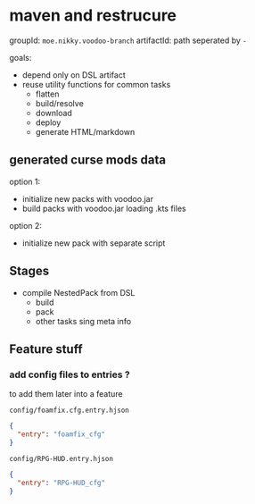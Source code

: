 # maven and restrucure

groupId: `moe.nikky.voodoo-branch`
artifactId: path seperated by `-`

goals:
- depend only on DSL artifact
- reuse utility functions for common tasks
  - flatten
  - build/resolve
  - download
  - deploy
  - generate HTML/markdown
  
## generated curse mods data

option 1: 
- initialize new packs with voodoo.jar
- build packs with voodoo.jar loading .kts files

option 2:
- initialize new pack with separate script

## Stages

- compile NestedPack from DSL
  - build
  - pack
  - other tasks sing meta info


## Feature stuff

### add config files to entries ?

to add them later into a feature

`config/foamfix.cfg.entry.hjson`
```json
{
  "entry": "foamfix_cfg"
}
```

`config/RPG-HUD.entry.hjson`
```json
{
  "entry": "RPG-HUD_cfg"
}
```

